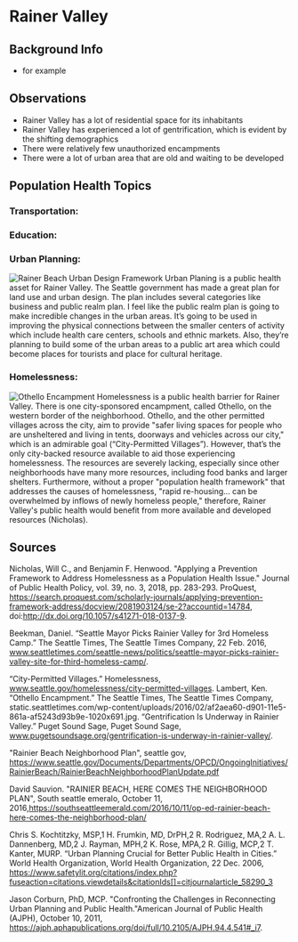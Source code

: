 # Rainer Valley

## Background Info
 - for example

## Observations
- Rainer Valley has a lot of residential space for its inhabitants
- Rainer Valley has experienced a lot of gentrification, which is evident by the shifting demographics
- There were relatively few unauthorized encampments
- There were a lot of urban area that are old and waiting to be developed

## Population Health Topics
### Transportation:

### Education:

### Urban Planning:
![Rainer Beach Urban Design Framework](https://www.via-architecture.com/wp-content/uploads/2019/08/Rainier-Beach-Urban-Design-Framework-4_1500-1500x901.jpg)
Urban Planing is a public health asset for Rainer Valley. The Seattle government has made a great plan for land use and urban design. The plan includes several categories like business and public realm plan. I feel like the public realm plan is going to make incredible changes in the urban areas. It’s going to be used in improving the physical connections between the smaller centers of activity which include health care centers, schools and ethnic markets. Also, they’re planning to build some of the urban areas to a public art area which could become places for tourists and place for cultural heritage.
### Homelessness:
![Othello Encampment](https://static.seattletimes.com/wp-content/uploads/2016/02/af2aea60-d901-11e5-861a-af5243d93b9e-1020x691.jpg)
Homelessness is a public health barrier for Rainer Valley. There is one city-sponsored encampment, called Othello, on the western border of the neighborhood. Othello, and the other permitted villages across the city, aim to provide "safer living spaces for people who are unsheltered and living in tents, doorways and vehicles across our city," which is an admirable goal (“City-Permitted Villages”). However, that’s the only city-backed resource available to aid those experiencing homelessness. The resources are severely lacking, especially since other neighborhoods have many more resources, including food banks and larger shelters. Furthermore, without a proper "population health framework" that addresses the causes of homelessness, "rapid re-housing… can be overwhelmed by inflows of newly homeless people," therefore, Rainer Valley's public health would benefit from more available and developed resources (Nicholas).

## Sources
Nicholas, Will C., and Benjamin F. Henwood. "Applying a Prevention Framework to Address Homelessness as a Population Health Issue." Journal of Public Health Policy, vol. 39, no. 3, 2018, pp. 283-293. ProQuest, https://search.proquest.com/scholarly-journals/applying-prevention-framework-address/docview/2081903124/se-2?accountid=14784, doi:http://dx.doi.org/10.1057/s41271-018-0137-9.

Beekman, Daniel. “Seattle Mayor Picks Rainier Valley for 3rd Homeless Camp.” The Seattle Times, The Seattle Times Company, 22 Feb. 2016, www.seattletimes.com/seattle-news/politics/seattle-mayor-picks-rainier-valley-site-for-third-homeless-camp/.

“City-Permitted Villages.” Homelessness, www.seattle.gov/homelessness/city-permitted-villages.
Lambert, Ken. “Othello Encampment.” The Seattle Times, The Seattle Times Company, static.seattletimes.com/wp-content/uploads/2016/02/af2aea60-d901-11e5-861a-af5243d93b9e-1020x691.jpg. “Gentrification Is Underway in Rainier Valley.” Puget Sound Sage, Puget Sound Sage, www.pugetsoundsage.org/gentrification-is-underway-in-rainier-valley/.

"Rainier Beach Neighborhood Plan", seattle gov, https://www.seattle.gov/Documents/Departments/OPCD/OngoingInitiatives/RainierBeach/RainierBeachNeighborhoodPlanUpdate.pdf

 David Sauvion. "RAINIER BEACH, HERE COMES THE NEIGHBORHOOD PLAN", South seattle emeralo, October 11, 2016,https://southseattleemerald.com/2016/10/11/op-ed-rainier-beach-here-comes-the-neighborhood-plan/

Chris S. Kochtitzky, MSP,1 H. Frumkin, MD, DrPH,2 R. Rodriguez, MA,2 A. L. Dannenberg, MD,2 J. Rayman, MPH,2 K. Rose, MPA,2 R. Gillig, MCP,2 T. Kanter, MURP. “Urban Planning Crucial for Better Public Health in Cities.” World Health Organization, World Health Organization, 22 Dec. 2006, https://www.safetylit.org/citations/index.php?fuseaction=citations.viewdetails&citationIds[]=citjournalarticle_58290_3  

Jason Corburn, PhD, MCP. "Confronting the Challenges in Reconnecting Urban Planning and Public Health."American Journal of Public Health (AJPH), October 10, 2011, https://ajph.aphapublications.org/doi/full/10.2105/AJPH.94.4.541#_i7.     
